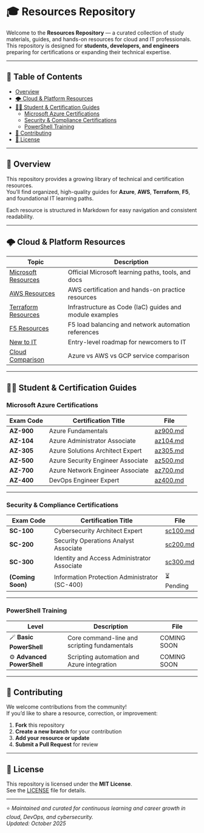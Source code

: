 # 🎓 Resources Repository

Welcome to the **Resources Repository** — a curated collection of study materials, guides, and hands-on resources for cloud and IT professionals.  
This repository is designed for **students, developers, and engineers** preparing for certifications or expanding their technical expertise.

---

## 📘 Table of Contents
- [Overview](#overview)
- [🌩 Cloud & Platform Resources](#-cloud--platform-resources)
- [🧑‍🎓 Student & Certification Guides](#-student--certification-guides)
  - [Microsoft Azure Certifications](#microsoft-azure-certifications)
  - [Security & Compliance Certifications](#security--compliance-certifications)
  - [PowerShell Training](#powershell-training)
- [🤝 Contributing](#-contributing)
- [📄 License](#-license)

---

## 🧭 Overview
This repository provides a growing library of technical and certification resources.  
You’ll find organized, high-quality guides for **Azure**, **AWS**, **Terraform**, **F5**, and foundational IT learning paths.

Each resource is structured in Markdown for easy navigation and consistent readability.

---

## 🌩 Cloud & Platform Resources

| Topic | Description |
|-------|--------------|
| [Microsoft Resources](Student%20Resource/Microsoft.md) | Official Microsoft learning paths, tools, and docs |
| [AWS Resources](Student%20Resource/AWS.md) | AWS certification and hands-on practice resources |
| [Terraform Resources](Student%20Resource/terraform%20resources.md) | Infrastructure as Code (IaC) guides and module examples |
| [F5 Resources](Student%20Resource/F5%20Resources.md) | F5 load balancing and network automation references |
| [New to IT](Student%20Resource/New%20to%20IT.md) | Entry-level roadmap for newcomers to IT |
| [Cloud Comparison](Student%20Resource/cloud%20comparison.md) | Azure vs AWS vs GCP service comparison |

---

## 🧑‍🎓 Student & Certification Guides

### Microsoft Azure Certifications

| Exam Code | Certification Title | File |
|------------|---------------------|------|
| **AZ-900** | Azure Fundamentals | [az900.md](Student%20Resource/az900.md) |
| **AZ-104** | Azure Administrator Associate | [az104.md](Student%20Resource/az104.md) |
| **AZ-305** | Azure Solutions Architect Expert | [az305.md](Student%20Resource/az305.md) |
| **AZ-500** | Azure Security Engineer Associate | [az500.md](Student%20Resource/az500.md) |
| **AZ-700** | Azure Network Engineer Associate | [az700.md](Student%20Resource/az700.md) |
| **AZ-400** | DevOps Engineer Expert | [az400.md](Student%20Resource/az400.md) |

---

### Security & Compliance Certifications

| Exam Code | Certification Title | File |
|------------|---------------------|------|
| **SC-100** | Cybersecurity Architect Expert | [sc100.md](Student%20Resource/sc100.md) |
| **SC-200** | Security Operations Analyst Associate | [sc200.md](Student%20Resource/sc200.md) |
| **SC-300** | Identity and Access Administrator Associate | [sc300.md](Student%20Resource/sc300.md) |
| **(Coming Soon)** | Information Protection Administrator (SC-400) | ⏳ Pending |

---

### PowerShell Training

| Level | Description | File |
|--------|--------------|------|
| 🪄 **Basic PowerShell** | Core command-line and scripting fundamentals | COMING SOON |
| ⚙️ **Advanced PowerShell** | Scripting automation and Azure integration | COMING SOON |

---

## 🤝 Contributing

We welcome contributions from the community!  
If you’d like to share a resource, correction, or improvement:

1. **Fork** this repository  
2. **Create a new branch** for your contribution  
3. **Add your resource or update**  
4. **Submit a Pull Request** for review

---

## 📄 License

This repository is licensed under the **MIT License**.  
See the [LICENSE](license.md) file for details.

---

⭐ *Maintained and curated for continuous learning and career growth in cloud, DevOps, and cybersecurity.*  
*Updated: October 2025*
